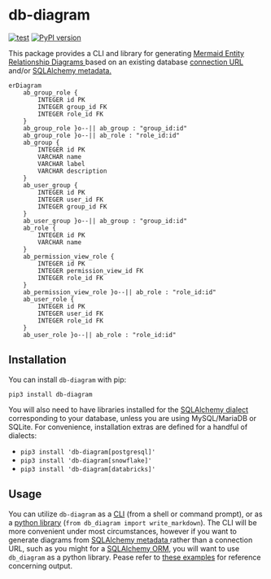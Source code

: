 # db-diagram

[![test](https://github.com/enorganic/db-diagram/actions/workflows/test.yml/badge.svg?branch=main)](https://github.com/enorganic/db-diagram/actions/workflows/test.yml)
[![PyPI version](https://badge.fury.io/py/db-diagram.svg?icon=si%3Apython)](https://badge.fury.io/py/db-diagram)

This package provides a CLI and library for generating
[Mermaid Entity Relationship Diagrams
](https://mermaid.js.org/syntax/entityRelationshipDiagram.html)
based on an existing database [connection URL
](https://docs.sqlalchemy.org/en/20/core/engines.html#database-urls) and/or
[SQLAlchemy metadata.
](https://docs.sqlalchemy.org/en/20/core/metadata.html)

```mermaid
erDiagram
    ab_group_role {
        INTEGER id PK
        INTEGER group_id FK
        INTEGER role_id FK
    }
    ab_group_role }o--|| ab_group : "group_id:id"
    ab_group_role }o--|| ab_role : "role_id:id"
    ab_group {
        INTEGER id PK
        VARCHAR name
        VARCHAR label
        VARCHAR description
    }
    ab_user_group {
        INTEGER id PK
        INTEGER user_id FK
        INTEGER group_id FK
    }
    ab_user_group }o--|| ab_group : "group_id:id"
    ab_role {
        INTEGER id PK
        VARCHAR name
    }
    ab_permission_view_role {
        INTEGER id PK
        INTEGER permission_view_id FK
        INTEGER role_id FK
    }
    ab_permission_view_role }o--|| ab_role : "role_id:id"
    ab_user_role {
        INTEGER id PK
        INTEGER user_id FK
        INTEGER role_id FK
    }
    ab_user_role }o--|| ab_role : "role_id:id"
```

## Installation

You can install `db-diagram` with pip:

```shell
pip3 install db-diagram
```

You will also need to have libraries installed for the
[SQLAlchemy dialect](https://docs.sqlalchemy.org/en/latest/dialects/)
corresponding to your database, unless you are using MySQL/MariaDB
or SQLite. For convenience, installation extras are defined for a handful of
dialects:

- `pip3 install 'db-diagram[postgresql]'`
- `pip3 install 'db-diagram[snowflake]'`
- `pip3 install 'db-diagram[databricks]'`

## Usage

You can utilize `db-diagram` as a
[CLI](https://db-diagram.enorganic.or/cli/) (from a shell or command prompt),
or as a [python library](https://db-diagram.enorganic.or/api/)
(`from db_diagram import write_markdown`).
The CLI will be more convenient under most circumstances, however
if you want to generate diagrams from [SQLAlchemy metadata
](https://docs.sqlalchemy.org/en/20/core/metadata.html) rather than
a connection URL, such as you might for a
[SQLAlchemy ORM](https://docs.sqlalchemy.org/en/latest/orm/),
you will want to use `db_diagram` as a python library.
Pease refer to [these examples](https://db-diagram.enorganic.or/examples/)
for reference concerning output.

